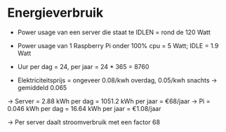 # Energieverbruik
- Power usage van een server die staat te IDLEN = rond de 120 Watt
- Power usage van 1 Raspberry Pi onder 100% cpu = 5 Watt; IDLE = 1.9 Watt

- Uur per dag = 24, per jaar = 24 * 365 = 8760
- Elektriciteitsprijs = ongeveer 0.08/kwh overdag, 0.05/kwh snachts -> gemiddeld 0.065

-> Server = 2.88 kWh per dag = 1051.2 kWh per jaar = €68/jaar
-> Pi = 0.046 kWh per dag = 16.64 kWh per jaar = €1.08/jaar

-> Per server daalt stroomverbruik met een factor 68
